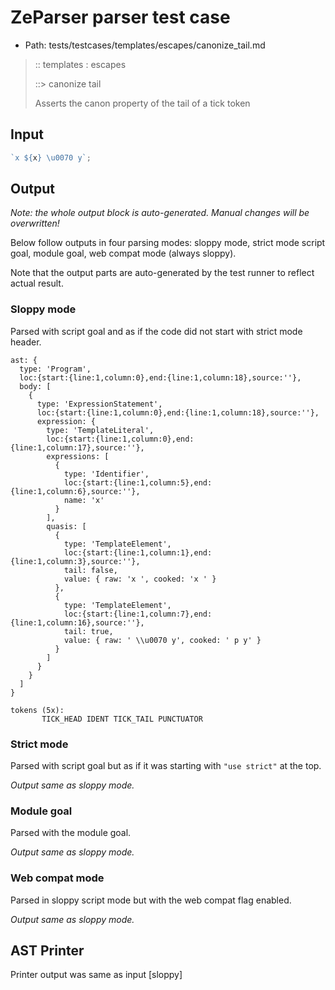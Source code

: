 # ZeParser parser test case

- Path: tests/testcases/templates/escapes/canonize_tail.md

> :: templates : escapes
>
> ::> canonize tail
>
> Asserts the canon property of the tail of a tick token

## Input

`````js
`x ${x} \u0070 y`;
`````

## Output

_Note: the whole output block is auto-generated. Manual changes will be overwritten!_

Below follow outputs in four parsing modes: sloppy mode, strict mode script goal, module goal, web compat mode (always sloppy).

Note that the output parts are auto-generated by the test runner to reflect actual result.

### Sloppy mode

Parsed with script goal and as if the code did not start with strict mode header.

`````
ast: {
  type: 'Program',
  loc:{start:{line:1,column:0},end:{line:1,column:18},source:''},
  body: [
    {
      type: 'ExpressionStatement',
      loc:{start:{line:1,column:0},end:{line:1,column:18},source:''},
      expression: {
        type: 'TemplateLiteral',
        loc:{start:{line:1,column:0},end:{line:1,column:17},source:''},
        expressions: [
          {
            type: 'Identifier',
            loc:{start:{line:1,column:5},end:{line:1,column:6},source:''},
            name: 'x'
          }
        ],
        quasis: [
          {
            type: 'TemplateElement',
            loc:{start:{line:1,column:1},end:{line:1,column:3},source:''},
            tail: false,
            value: { raw: 'x ', cooked: 'x ' }
          },
          {
            type: 'TemplateElement',
            loc:{start:{line:1,column:7},end:{line:1,column:16},source:''},
            tail: true,
            value: { raw: ' \\u0070 y', cooked: ' p y' }
          }
        ]
      }
    }
  ]
}

tokens (5x):
       TICK_HEAD IDENT TICK_TAIL PUNCTUATOR
`````

### Strict mode

Parsed with script goal but as if it was starting with `"use strict"` at the top.

_Output same as sloppy mode._

### Module goal

Parsed with the module goal.

_Output same as sloppy mode._

### Web compat mode

Parsed in sloppy script mode but with the web compat flag enabled.

_Output same as sloppy mode._

## AST Printer

Printer output was same as input [sloppy]
